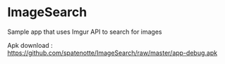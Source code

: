 # ImageSearch
Sample app that uses Imgur API to search for images

Apk download : https://github.com/spatenotte/ImageSearch/raw/master/app-debug.apk
